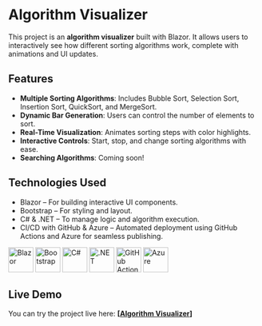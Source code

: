 # Algorithm Visualizer

This project is an **algorithm visualizer** built with Blazor. It allows users to interactively see how different sorting algorithms work, complete with animations and UI updates.

## Features
- **Multiple Sorting Algorithms**: Includes Bubble Sort, Selection Sort, Insertion Sort, QuickSort, and MergeSort.
- **Dynamic Bar Generation**: Users can control the number of elements to sort.
- **Real-Time Visualization**: Animates sorting steps with color highlights.
- **Interactive Controls**: Start, stop, and change sorting algorithms with ease.
- **Searching Algorithms**: Coming soon!

## Technologies Used
- Blazor – For building interactive UI components.
- Bootstrap – For styling and layout.
- C# & .NET – To manage logic and algorithm execution.
- CI/CD with GitHub & Azure – Automated deployment using GitHub Actions and Azure for seamless publishing.

<p align="left">
  <img src="https://cdn.jsdelivr.net/gh/devicons/devicon/icons/blazor/blazor-original.svg" width="50px" alt="Blazor"/> 
  <img src="https://cdn.jsdelivr.net/gh/devicons/devicon/icons/bootstrap/bootstrap-original.svg" width="50px" alt="Bootstrap" />
  <img src="https://cdn.jsdelivr.net/gh/devicons/devicon/icons/csharp/csharp-original.svg" width="50px" alt="C#" />
  <img src="https://cdn.jsdelivr.net/gh/devicons/devicon/icons/dot-net/dot-net-original.svg" width="50px" alt=".NET" />
  <img src="https://cdn.jsdelivr.net/gh/devicons/devicon/icons/github/github-original.svg" width="50px" alt="GitHub Actions" />
  <img src="https://cdn.jsdelivr.net/gh/devicons/devicon/icons/azure/azure-original.svg" width="50px" alt="Azure" />
</p>

## Live Demo
You can try the project live here: **[[Algorithm Visualizer](https://red-coast-06428c910.6.azurestaticapps.net/)]**
